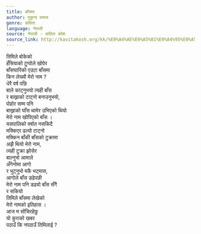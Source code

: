 ```yaml
---
title: बाँसमा
author: मुकुन्द प्रयास
genre: कविता
language: नेपाली
source: नेपाली - कविता कोश
source_link: http://kavitakosh.org/kk/%E0%A4%AE%E0%A5%81%E0%A4%95%E0%A5%81%E0%A4%A8%E0%A5%8D%E0%A4%A6_%E0%A4%AA%E0%A5%8D%E0%A4%B0%E0%A4%AF%E0%A4%BE%E0%A4%B8
---
```


तिमिले बोकेको  
हँसियाको टुप्पोले खोपेर  
बाँसघारिको एउटा बाँसमा  
किन लेख्यौ मेरो नाम ?  
धेरै वर्ष पछि  
बाले काट्नुभयो त्यही बाँस  
र बाख्राको टाट्नो बनाउनुभयो,  
पोहोर सम्म पनि  
बाख्राको घाँस थामेर उभिएको थियो  
मेरो नाम खोपिएको बाँस ।  
यसपालिको वर्षात नसकिदै  
मक्किएर ढल्यो टाट्नो  
मक्किन बाँकी बाँसको टुक्रामा  
अझै थियो मेरो नाम,  
त्यही टुक्रा झोसेर  
बाल्नुभो आमाले  
अँगेनोमा आगो  
र भुट्नुभो मकै भट्मास,  
आगोले बाँस डढेपछी  
मेरो नाम पनि डढ्यो बाँस सँगै  
र सकियो  
तिमिले बाँसमा लेखेको  
मेरो नामको इतिहास ।  
आज म सोंचिरहेछु  
यो कुराको खबर  
पठाउँ कि नपठाउँ तिमिलाई ?
